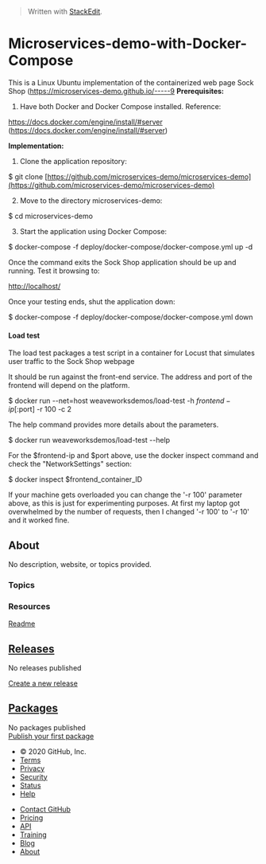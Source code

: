 > Written with [StackEdit](https://stackedit.io/).

# Microservices-demo-with-Docker-Compose

This is a Linux Ubuntu implementation of the containerized web page Sock Shop (https://microservices-demo.github.io/-----9
**Prerequisites:**
1. Have both Docker and Docker Compose installed. Reference:

https://docs.docker.com/engine/install/#server (https://docs.docker.com/engine/install/#server)

**Implementation:**
1. Clone the application repository:

$ git clone [https://github.com/microservices-demo/microservices-demo](https://github.com/microservices-demo/microservices-demo)

2. Move to the directory microservices-demo:

$ cd microservices-demo

3. Start the application using Docker Compose:

$ docker-compose -f deploy/docker-compose/docker-compose.yml up -d

Once the command exits the Sock Shop application should be up and running. Test it browsing to:

[http://localhost/](http://localhost/)

Once your testing ends, shut the application down:

$ docker-compose -f deploy/docker-compose/docker-compose.yml down

#### Load test

The load test packages a test script in a container for Locust that simulates user traffic to the Sock Shop webpage

It should be run against the front-end service. The address and port of the frontend will depend on the platform.

$ docker run --net=host weaveworksdemos/load-test -h $frontend-ip[:$port] -r 100 -c 2

The help command provides more details about the parameters.

$ docker run weaveworksdemos/load-test --help

For the $frontend-ip and $port above, use the docker inspect command and check the "NetworkSettings" section:

$ docker inspect $frontend_container_ID

If your machine gets overloaded you can change the '-r 100' parameter above, as this is just for experimenting purposes. At first my laptop got overwhelmed by the number of requests, then I changed '-r 100' to '-r 10' and it worked fine.

## About

No description, website, or topics provided.

### Topics

### Resources

[Readme](https://github.com/gportalanza/The-Sock-Shop-microservices-demo-with-Docker-Compose#readme)

## [Releases](https://github.com/gportalanza/The-Sock-Shop-microservices-demo-with-Docker-Compose/releases)

No releases published

[Create a new release](https://github.com/gportalanza/The-Sock-Shop-microservices-demo-with-Docker-Compose/releases/new)

## [Packages](https://github.com/gportalanza/The-Sock-Shop-microservices-demo-with-Docker-Compose/packages)

No packages published  
[Publish your first package](https://github.com/gportalanza/The-Sock-Shop-microservices-demo-with-Docker-Compose/packages)

-   © 2020 GitHub, Inc.
-   [Terms](https://github.com/site/terms)
-   [Privacy](https://github.com/site/privacy)
-   [Security](https://github.com/security)
-   [Status](https://githubstatus.com/)
-   [Help](https://docs.github.com)

[](https://github.com "GitHub")

-   [Contact GitHub](https://github.com/contact)
-   [Pricing](https://github.com/pricing)
-   [API](https://docs.github.com)
-   [Training](https://training.github.com)
-   [Blog](https://github.blog)
-   [About](https://github.com/about)
<!--stackedit_data:
eyJoaXN0b3J5IjpbLTEzMjg5NzUxMzMsLTIxMDk3NTk2MDIsLT
EzMDc3ODUzMzVdfQ==
-->